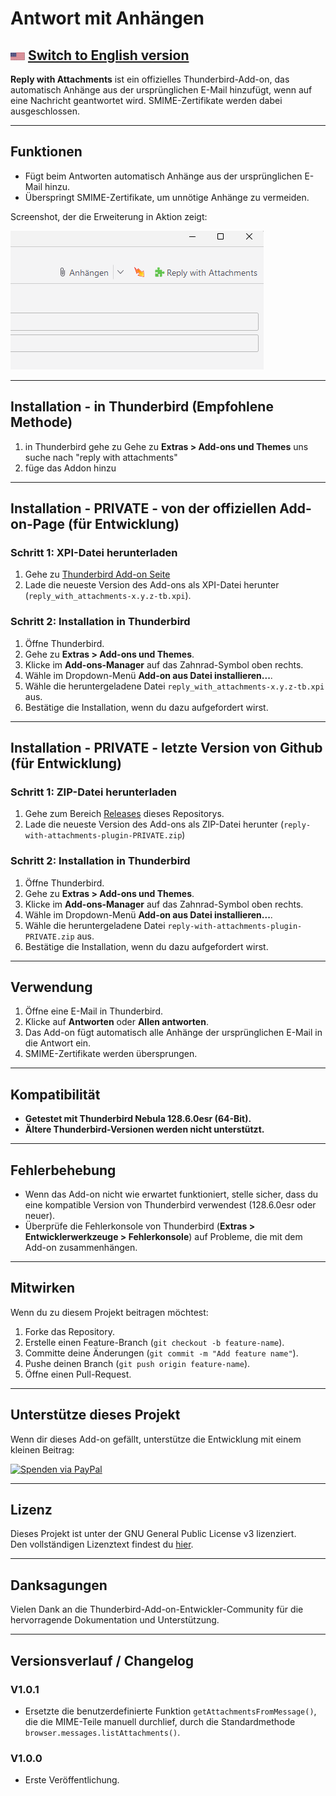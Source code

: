 # Antwort mit Anhängen

## ![US Flag](https://github.com/ashleedawg/flags/blob/master/US.png?raw=true) [Switch to English version](README.md)

**Reply with Attachments** ist ein offizielles Thunderbird-Add-on, das automatisch Anhänge aus der ursprünglichen E-Mail hinzufügt, wenn auf eine Nachricht geantwortet wird. SMIME-Zertifikate werden dabei ausgeschlossen.

---

## Funktionen

- Fügt beim Antworten automatisch Anhänge aus der ursprünglichen E-Mail hinzu.
- Überspringt SMIME-Zertifikate, um unnötige Anhänge zu vermeiden.

Screenshot, der die Erweiterung in Aktion zeigt:

![Reply with Attachments Screenshot](screenshot.png)

---

## Installation - in Thunderbird (Empfohlene Methode)
1. in Thunderbird gehe zu Gehe zu **Extras > Add-ons und Themes** uns suche nach "reply with attachments"
2. füge das Addon hinzu

---

## Installation - PRIVATE - von der offiziellen Add-on-Page (für Entwicklung)

### Schritt 1: XPI-Datei herunterladen
1. Gehe zu [Thunderbird Add-on Seite](https://addons.thunderbird.net/de/thunderbird/search/?q=reply%20with%20attachments)
2. Lade die neueste Version des Add-ons als XPI-Datei herunter (`reply_with_attachments-x.y.z-tb.xpi`).

### Schritt 2: Installation in Thunderbird
1. Öffne Thunderbird.
2. Gehe zu **Extras > Add-ons und Themes**.
3. Klicke im **Add-ons-Manager** auf das Zahnrad-Symbol oben rechts.
4. Wähle im Dropdown-Menü **Add-on aus Datei installieren...**.
5. Wähle die heruntergeladene Datei `reply_with_attachments-x.y.z-tb.xpi` aus.
6. Bestätige die Installation, wenn du dazu aufgefordert wirst.

---

## Installation - PRIVATE - letzte Version von Github (für Entwicklung)

### Schritt 1: ZIP-Datei herunterladen
1. Gehe zum Bereich [Releases](https://github.com/bitranox/Thunderbird-Reply-with-Attachment/releases) dieses Repositorys.
2. Lade die neueste Version des Add-ons als ZIP-Datei herunter (`reply-with-attachments-plugin-PRIVATE.zip`)

### Schritt 2: Installation in Thunderbird
1. Öffne Thunderbird.
2. Gehe zu **Extras > Add-ons und Themes**.
3. Klicke im **Add-ons-Manager** auf das Zahnrad-Symbol oben rechts.
4. Wähle im Dropdown-Menü **Add-on aus Datei installieren...**.
5. Wähle die heruntergeladene Datei `reply-with-attachments-plugin-PRIVATE.zip` aus.
6. Bestätige die Installation, wenn du dazu aufgefordert wirst.

---

## Verwendung

1. Öffne eine E-Mail in Thunderbird.
2. Klicke auf **Antworten** oder **Allen antworten**.
3. Das Add-on fügt automatisch alle Anhänge der ursprünglichen E-Mail in die Antwort ein.
4. SMIME-Zertifikate werden übersprungen.

---

## Kompatibilität

- **Getestet mit Thunderbird Nebula 128.6.0esr (64-Bit).**
- **Ältere Thunderbird-Versionen werden nicht unterstützt.**

---

## Fehlerbehebung

- Wenn das Add-on nicht wie erwartet funktioniert, stelle sicher, dass du eine kompatible Version von Thunderbird verwendest (128.6.0esr oder neuer).
- Überprüfe die Fehlerkonsole von Thunderbird (**Extras > Entwicklerwerkzeuge > Fehlerkonsole**) auf Probleme, die mit dem Add-on zusammenhängen.

---

## Mitwirken

Wenn du zu diesem Projekt beitragen möchtest:
1. Forke das Repository.
2. Erstelle einen Feature-Branch (`git checkout -b feature-name`).
3. Committe deine Änderungen (`git commit -m "Add feature name"`).
4. Pushe deinen Branch (`git push origin feature-name`).
5. Öffne einen Pull-Request.

---

## Unterstütze dieses Projekt

Wenn dir dieses Add-on gefällt, unterstütze die Entwicklung mit einem kleinen Beitrag:

[![Spenden via PayPal](https://raw.githubusercontent.com/stefan-niedermann/paypal-donate-button/master/paypal-donate-button.png)](https://www.paypal.com/donate/?hosted_button_id=7KJN33DHTA8WE)

---

## Lizenz

Dieses Projekt ist unter der GNU General Public License v3 lizenziert.  
Den vollständigen Lizenztext findest du [hier](https://github.com/bitranox/Thunderbird-Reply-with-Attachments/blob/master/LICENCE).

---

## Danksagungen

Vielen Dank an die Thunderbird-Add-on-Entwickler-Community für die hervorragende Dokumentation und Unterstützung.

--- 

## Versionsverlauf / Changelog

### V1.0.1
- Ersetzte die benutzerdefinierte Funktion `getAttachmentsFromMessage()`, die die MIME-Teile manuell durchlief, durch die Standardmethode `browser.messages.listAttachments()`.

### V1.0.0
- Erste Veröffentlichung.

